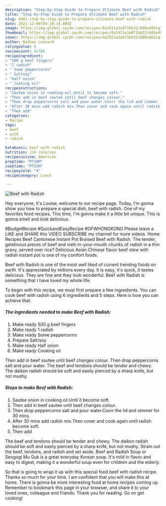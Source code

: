 ```yaml
---
description: "Step-by-Step Guide to Prepare Ultimate Beef with Radish"
title: "Step-by-Step Guide to Prepare Ultimate Beef with Radish"
slug: 4481-step-by-step-guide-to-prepare-ultimate-beef-with-radish
date: 2021-12-06T04:18:14.889Z
image: https://img-global.cpcdn.com/recipes/0a1911a3a871bb32/680x482cq70/beef-with-radish-recipe-main-photo.jpg
thumbnail: https://img-global.cpcdn.com/recipes/0a1911a3a871bb32/680x482cq70/beef-with-radish-recipe-main-photo.jpg
cover: https://img-global.cpcdn.com/recipes/0a1911a3a871bb32/680x482cq70/beef-with-radish-recipe-main-photo.jpg
author: Nathan Leonard
ratingvalue: 5
reviewcount: 41786
recipeingredient:
- "500 g beef fingers"
- "1 radish"
- " Some peppercorns"
- " Saltsoy"
- "Half onion"
- " Cooking oil"
recipeinstructions:
- "Sautee onion in cooking.oil.Until it become soft."
- "Then add in beef sautee until beef changes colour."
- "Then drop peppercorns salt and pour water.Covrr the lid and simmer for 30 mins."
- "After 30 mins add radish mix.Then cover and cook again until radish become soft."
- "Then add"
categories:
- Recipe
tags:
- beef
- with
- radish

katakunci: beef with radish 
nutrition: 114 calories
recipecuisine: American
preptime: "PT10M"
cooktime: "PT55M"
recipeyield: "4"
recipecategory: Lunch

---
```



![Beef with Radish](https://img-global.cpcdn.com/recipes/0a1911a3a871bb32/680x482cq70/beef-with-radish-recipe-main-photo.jpg)

Hey everyone, it's Louise, welcome to our recipe page. Today, I'm gonna show you how to prepare a special dish, beef with radish. One of my favorites food recipes. This time, I'm gonna make it a little bit unique. This is gonna smell and look delicious.

#BudgetRecipe #QuickandEasyRecipe #OFWHONGKONG Please leave a LIKE and SHARE this VIDEO SUBSCRIBE my channel for more videos. Home Recipes Beef Cantonese Instant Pot Braised Beef with Radish. The tender, gelatinous pieces of beef and melt-in-your-mouth chunks of radish in a thin gravy, served over rice? Delicious Asian Chinese flavor beef stew with radish instant pot is one of my comfort foods.

Beef with Radish is one of the most well liked of current trending foods on earth. It's appreciated by millions every day. It is easy, it's quick, it tastes delicious. They are fine and they look wonderful. Beef with Radish is something that I have loved my whole life.


To begin with this recipe, we must first prepare a few ingredients. You can cook beef with radish using 6 ingredients and 5 steps. Here is how you can achieve that.

<!--inarticleads1-->

##### The ingredients needed to make Beef with Radish:

1. Make ready 500 g beef fingers
1. Make ready 1 radish
1. Make ready  Some peppercorns
1. Prepare  Salt/soy
1. Make ready Half onion
1. Make ready  Cooking oil


Then add in beef sautee until beef changes colour. Then drop peppercorns salt and pour water. The beef and tendons should be tender and chewy. The daikon radish should be soft and easily pierced by a sharp knife, but not mushy. 

<!--inarticleads2-->

##### Steps to make Beef with Radish:

1. Sautee onion in cooking.oil.Until it become soft.
1. Then add in beef sautee until beef changes colour.
1. Then drop peppercorns salt and pour water.Covrr the lid and simmer for 30 mins.
1. After 30 mins add radish mix.Then cover and cook again until radish become soft.
1. Then add


The beef and tendons should be tender and chewy. The daikon radish should be soft and easily pierced by a sharp knife, but not mushy. Strain out the beef, tendons, and radish and set aside. Beef and Radish Soup or Seogogi Mu Guk is a great everyday Korean soup. It&#39;s mild in flavor and easy to digest, making it a wonderful soup even for children and the elderly. 

So that is going to wrap it up with this special food beef with radish recipe. Thanks so much for your time. I am confident that you will make this at home. There is gonna be more interesting food at home recipes coming up. Remember to bookmark this page in your browser, and share it to your loved ones, colleague and friends. Thank you for reading. Go on get cooking!
